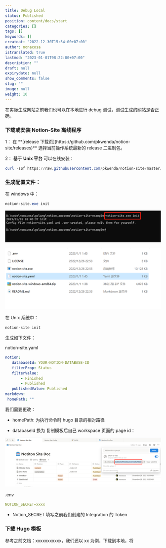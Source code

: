 ```yaml
---
title: Debug Local
status: Published
position: content/docs/start
categories: []
tags: []
keywords: []
createat: "2022-12-30T15:54:00+07:00"
author: nonacosa
istranslated: true
lastmod: "2023-01-01T08:22:00+07:00"
description: ""
draft: null
expirydate: null
show_comments: false
slug: ""
image: null
weight: 10
---
```

在实际生成网站之前我们也可以在本地进行 debug 测试，测试生成的网站是否正确。

### 下载或安装 Notion-Site 离线程序
<!--more-->1： 在 **[release 下载页](https://github.com/pkwenda/notion-site/releases)** 选择当前操作系统最新的 release 二进制包。

2： 基于 **Unix 平台** 可以在线安装：


 ```powershell
 curl -sSf https://raw.githubusercontent.com/pkwenda/notion-site/master/install.sh | sh
 ```
 

### 生成配置文件：
在 windows 中：


 ```powershell
 notion-site.exe init
 ```
 ![](media/s3.us-west-2.amazonaws.com_1c0c5ac5-cec7-406b-a0c1-a096aa230c24.png)

![](media/s3.us-west-2.amazonaws.com_c0577af5-0e60-4baa-8cb0-d959f824e204.png)

在 Unix 系统中：


 ```powershell
 notion-site init
 ```
 生成如下文件：

notion-site.yaml


 ```yaml
 notion:
    databaseId: YOUR-NOTION-DATABASE-ID
    filterProp: Status
    filterValue:
        - Finished
        - Published
    publishedValue: Published
markdown:
  homePath: ""
 ```
 我们需要更改：

- homePath: 为执行命令时 hugo 目录的相对路径

- databaseId 换为 复制模板后自己 workspace 页面的 page id：

![](media/s3.us-west-2.amazonaws.com_79543d1b-5cb4-4329-89ef-3289191e7231.png)

.env


 ```yaml
 NOTION_SECRET=xxxx
 ```
 - Notion_SECRET 填写之前我们创建的 Integration 的 Token



### 下载 Hugo 模板
参考之前文档：xxxxxxxxxxx，我们还以 xx 为例，下载到本地，将




